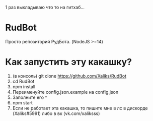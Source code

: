 1 раз выкладываю что то на гитхаб...

# RudBot
Просто репозиторий РудБота. (NodeJS >=14)

# Как запустить эту какашку?
1. (в консоль) git clone https://github.com/Xaliks/RudBot
2. cd RudBot
3. npm install
4. Переименуйте config.json.example на config.json
5. Заполните его ^
6. npm start
7. Если не работает эта какашка, то пишите мне в лс в дискорде (Xaliks#5991) либо в вк (vk.com/xaliksss)